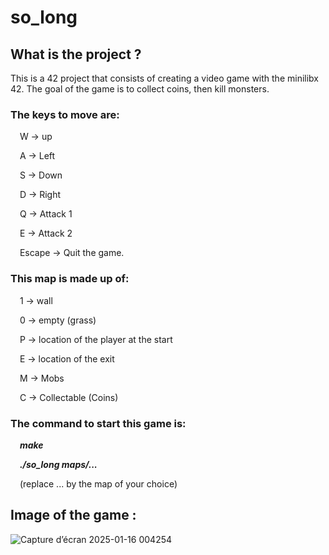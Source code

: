 # so_long
## What is the project ?

This is a 42 project that consists of creating a video game with the minilibx 42. 
The goal of the game is to collect coins, then kill monsters. 

### The keys to move are: 

&ensp; &nbsp;W -> up

&ensp; &nbsp;A -> Left

&ensp; &nbsp;S -> Down

&ensp; &nbsp;D -> Right

&ensp; &nbsp;Q -> Attack 1

&ensp; &nbsp;E -> Attack 2

&ensp; &nbsp;Escape -> Quit the game. 

### This map is made up of: 

&ensp; &nbsp;1 -> wall

&ensp; &nbsp;0 -> empty (grass)

&ensp; &nbsp;P -> location of the player at the start

&ensp; &nbsp;E -> location of the exit

&ensp; &nbsp;M -> Mobs

&ensp; &nbsp;C -> Collectable (Coins) 

### The command to start this game is: 

&ensp; &nbsp;**_make_**

&ensp; &nbsp;**_./so_long maps/..._**

&ensp; &nbsp;(replace ... by the map of your choice)

## Image of the game :

![Capture d’écran 2025-01-16 004254](https://github.com/user-attachments/assets/bd1eab31-a2b8-49cf-9c17-74974ed3a6c6)

